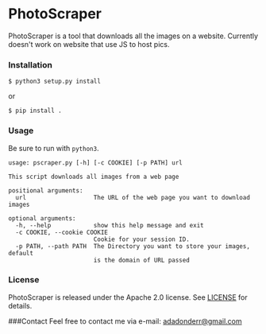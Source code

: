 # PhotoScraper

PhotoScraper is a tool that downloads all the images on a website. Currently doesn't work on website that use JS to host pics.

### Installation
````
$ python3 setup.py install
````
or
````
$ pip install .
````

### Usage
Be sure to run with ``python3``.
```
usage: pscraper.py [-h] [-c COOKIE] [-p PATH] url

This script downloads all images from a web page

positional arguments:
  url                   The URL of the web page you want to download images

optional arguments:
  -h, --help            show this help message and exit
  -c COOKIE, --cookie COOKIE
                        Cookie for your session ID.
  -p PATH, --path PATH  The Directory you want to store your images, default
                        is the domain of URL passed

```
### License
PhotoScraper is released under the Apache 2.0 license. See [LICENSE](https://github.com/adadonder/PhotoScraper/blob/master/LICENSE) for details.

###Contact
Feel free to contact me via e-mail: adadonderr@gmail.com
